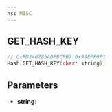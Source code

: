 ```yaml
---
ns: MISC
---
```

## GET_HASH_KEY

```c
// 0xFD340785ADF8CFB7 0x98EFF6F1
Hash GET_HASH_KEY(char* string);
```

## Parameters
* **string**:
